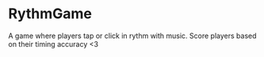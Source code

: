 # RythmGame
A game where players tap or click in rythm with music. Score players based on their timing accuracy &lt;3 
